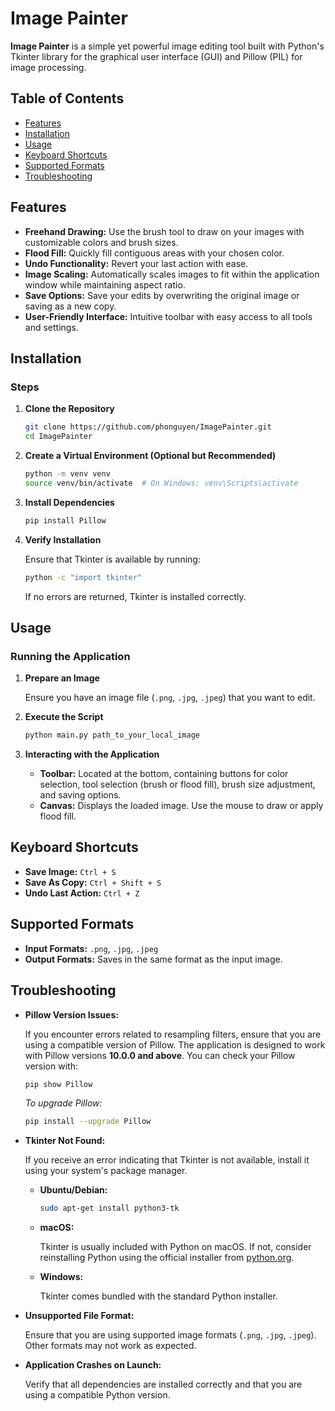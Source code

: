 
# Image Painter


**Image Painter** is a simple yet powerful image editing tool built with Python's Tkinter library for the graphical user interface (GUI) and Pillow (PIL) for image processing.

## Table of Contents

- [Features](#features)
- [Installation](#installation)
- [Usage](#usage)
- [Keyboard Shortcuts](#keyboard-shortcuts)
- [Supported Formats](#supported-formats)
- [Troubleshooting](#troubleshooting)

## Features

- **Freehand Drawing:** Use the brush tool to draw on your images with customizable colors and brush sizes.
- **Flood Fill:** Quickly fill contiguous areas with your chosen color.
- **Undo Functionality:** Revert your last action with ease.
- **Image Scaling:** Automatically scales images to fit within the application window while maintaining aspect ratio.
- **Save Options:** Save your edits by overwriting the original image or saving as a new copy.
- **User-Friendly Interface:** Intuitive toolbar with easy access to all tools and settings.

## Installation

### Steps

1. **Clone the Repository**

   ```bash
   git clone https://github.com/phonguyen/ImagePainter.git
   cd ImagePainter
   ```

2. **Create a Virtual Environment (Optional but Recommended)**

   ```bash
   python -m venv venv
   source venv/bin/activate  # On Windows: venv\Scripts\activate
   ```

3. **Install Dependencies**

   ```bash
   pip install Pillow
   ```

4. **Verify Installation**

   Ensure that Tkinter is available by running:

   ```bash
   python -c "import tkinter"
   ```

   If no errors are returned, Tkinter is installed correctly.

## Usage

### Running the Application

1. **Prepare an Image**

   Ensure you have an image file (`.png`, `.jpg`, `.jpeg`) that you want to edit.

2. **Execute the Script**

   ```bash
   python main.py path_to_your_local_image
   ```

3. **Interacting with the Application**

   - **Toolbar:** Located at the bottom, containing buttons for color selection, tool selection (brush or flood fill), brush size adjustment, and saving options.
   - **Canvas:** Displays the loaded image. Use the mouse to draw or apply flood fill.


## Keyboard Shortcuts

- **Save Image:** `Ctrl + S`
- **Save As Copy:** `Ctrl + Shift + S`
- **Undo Last Action:** `Ctrl + Z`


## Supported Formats

- **Input Formats:** `.png`, `.jpg`, `.jpeg`
- **Output Formats:** Saves in the same format as the input image.


## Troubleshooting

- **Pillow Version Issues:**
  
  If you encounter errors related to resampling filters, ensure that you are using a compatible version of Pillow. The application is designed to work with Pillow versions **10.0.0 and above**. You can check your Pillow version with:

  ```bash
  pip show Pillow
  ```

  *To upgrade Pillow:*

  ```bash
  pip install --upgrade Pillow
  ```

- **Tkinter Not Found:**
  
  If you receive an error indicating that Tkinter is not available, install it using your system's package manager.

  - **Ubuntu/Debian:**

    ```bash
    sudo apt-get install python3-tk
    ```

  - **macOS:**
    
    Tkinter is usually included with Python on macOS. If not, consider reinstalling Python using the official installer from [python.org](https://www.python.org/downloads/mac-osx/).

  - **Windows:**
    
    Tkinter comes bundled with the standard Python installer.

- **Unsupported File Format:**
  
  Ensure that you are using supported image formats (`.png`, `.jpg`, `.jpeg`). Other formats may not work as expected.

- **Application Crashes on Launch:**
  
  Verify that all dependencies are installed correctly and that you are using a compatible Python version.
